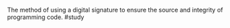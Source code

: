 The method of using a digital signature to ensure the source and integrity of programming code.
#study 
